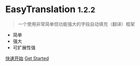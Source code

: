 <!-- _coverpage.md -->

# EasyTranslation <small>1.2.2</small>

> 一个使用非常简单但功能强大的字段自动填充（翻译）框架

- 简单
- 强大
- 可扩展性强

[快速开始](zh-cn/)
[Get Started](en-us/)


